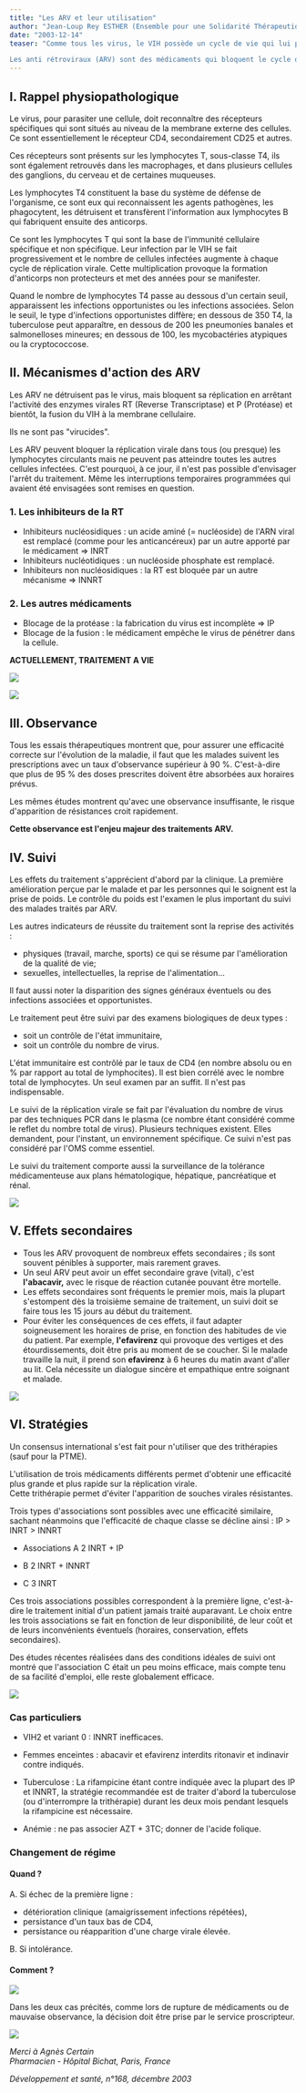 ```yaml
---
title: "Les ARV et leur utilisation"
author: "Jean-Loup Rey ESTHER (Ensemble pour une Solidarité Thérapeutique Hospitalière En Réseau)"
date: "2003-12-14"
teaser: "Comme tous les virus, le VIH possède un cycle de vie qui lui permet de se reproduire en parasitant une cellule ; cette phase du cycle s'appelle la réplication (ou multiplication virale).

Les anti rétroviraux (ARV) sont des médicaments qui bloquent le cycle du virus à différentes étapes essentielles de sa réplication."
---
```


## I. Rappel physiopathologique

Le virus, pour parasiter une cellule, doit reconnaître des récepteurs spécifiques qui sont situés au niveau de la membrane externe des cellules. Ce sont essentiellement le récepteur CD4, secondairement CD25 et autres.

Ces récepteurs sont présents sur les lymphocytes T, sous-classe T4, ils sont également retrouvés dans les macrophages, et dans plusieurs cellules des ganglions, du cerveau et de certaines muqueuses.

Les lymphocytes T4 constituent la base du système de défense de l'organisme, ce sont eux qui reconnaissent les agents pathogènes, les phagocytent, les détruisent et transfèrent l'information aux lymphocytes B qui fabriquent ensuite des anticorps.

Ce sont les lymphocytes T qui sont la base de l'immunité cellulaire spécifique et non spécifique. Leur infection par le VIH se fait progressivement et le nombre de cellules infectées augmente à chaque cycle de réplication virale. Cette multiplication provoque la formation d'anticorps non protecteurs et met des années pour se manifester.

Quand le nombre de lymphocytes T4 passe au dessous d'un certain seuil, apparaissent les infections opportunistes ou les infections associées. Selon le seuil, le type d'infections opportunistes diffère; en dessous de 350 T4, la tuberculose peut apparaître, en dessous de 200 les pneumonies banales et salmonelloses mineures; en dessous de 100, les mycobactéries atypiques ou la cryptococcose.

## II. Mécanismes d'action des ARV

Les ARV ne détruisent pas le virus, mais bloquent sa réplication en arrêtant l'activité des enzymes virales RT (Reverse Transcriptase) et P (Protéase) et bientôt, la fusion du VIH à la membrane cellulaire.

Ils ne sont pas "virucides".

Les ARV peuvent bloquer la réplication virale dans tous (ou presque) les lymphocytes circulants mais ne peuvent pas atteindre toutes les autres cellules infectées. C'est pourquoi, à ce jour, il n'est pas possible d'envisager l'arrêt du traitement. Même les interruptions temporaires programmées qui avaient été envisagées sont remises en question.

### 1. Les inhibiteurs de la RT

*   Inhibiteurs nucléosidiques : un acide aminé (= nucléoside) de l'ARN viral est remplacé (comme pour les anticancéreux) par un autre apporté par le médicament => INRT
*   Inhibiteurs nucléotidiques : un nucléoside phosphate est remplacé.  
*   Inhibiteurs non nucléosidiques : la RT est bloquée par un autre mécanisme => INNRT

### 2. Les autres médicaments

*   Blocage de la protéase : la fabrication du virus est incomplète => IP
*   Blocage de la fusion : le médicament empêche le virus de pénétrer dans la cellule.

**ACTUELLEMENT, TRAITEMENT A VIE**


![](i843-1.jpg)

![](i843-2.jpg)


## III. Observance

Tous les essais thérapeutiques montrent que, pour assurer une efficacité correcte sur l'évolution de la maladie, il faut que les malades suivent les prescriptions avec un taux d'observance supérieur à 90 %. C'est-à-dire que plus de 95 % des doses prescrites doivent être absorbées aux horaires prévus.

Les mêmes études montrent qu'avec une observance insuffisante, le risque d'apparition de résistances croit rapidement.

**Cette observance est l'enjeu majeur des traitements ARV.**

## IV. Suivi

Les effets du traitement s'apprécient d'abord par la clinique. La première amélioration perçue par le malade et par les personnes qui le soignent est la prise de poids. Le contrôle du poids est l'examen le plus important du suivi des malades traités par ARV.

Les autres indicateurs de réussite du traitement sont la reprise des activités :

*   physiques (travail, marche, sports) ce qui se résume par l'amélioration de la qualité de vie;
*   sexuelles, intellectuelles, la reprise de l'alimentation...

Il faut aussi noter la disparition des signes généraux éventuels ou des infections associées et opportunistes.

Le traitement peut être suivi par des examens biologiques de deux types :

*   soit un contrôle de l'état immunitaire,
*   soit un contrôle du nombre de virus.

L'état immunitaire est contrôlé par le taux de CD4 (en nombre absolu ou en % par rapport au total de lymphocites). Il est bien corrélé avec le nombre total de lymphocytes. Un seul examen par an suffit. Il n'est pas indispensable.

Le suivi de la réplication virale se fait par l'évaluation du nombre de virus par des techniques PCR dans le plasma (ce nombre étant considéré comme le reflet du nombre total de virus). Plusieurs techniques existent. Elles demandent, pour l'instant, un environnement spécifique. Ce suivi n'est pas considéré par l'OMS comme essentiel.

Le suivi du traitement comporte aussi la surveillance de la tolérance médicamenteuse aux plans hématologique, hépatique, pancréatique et rénal.


![](i843-3.jpg)


## V. Effets secondaires

*   Tous les ARV provoquent de nombreux effets secondaires ; ils sont souvent pénibles à supporter, mais rarement graves.  
*   Un seul ARV peut avoir un effet secondaire grave (vital), c'est **l'abacavir,** avec le risque de réaction cutanée pouvant être mortelle.  
*   Les effets secondaires sont fréquents le premier mois, mais la plupart s'estompent dès la troisième semaine de traitement, un suivi doit se faire tous les 15 jours au début du traitement.  
*   Pour éviter les conséquences de ces effets, il faut adapter soigneusement les horaires de prise, en fonction des habitudes de vie du patient. Par exemple, **l'efavirenz** qui provoque des vertiges et des étourdissements, doit être pris au moment de se coucher. Si le malade travaille la nuit, il prend son **efavirenz** à 6 heures du matin avant d'aller au lit. Cela nécessite un dialogue sincère et empathique entre soignant et malade.


![](i843-4.jpg)


## VI. Stratégies

Un consensus international s'est fait pour n'utiliser que des trithérapies (sauf pour la PTME).

L'utilisation de trois médicaments différents permet d'obtenir une efficacité plus grande et plus rapide sur la réplication virale.  
Cette trithérapie permet d'éviter l'apparition de souches virales résistantes.

Trois types d'associations sont possibles avec une efficacité similaire, sachant néanmoins que l'efficacité de chaque classe se décline ainsi : IP > INRT > INNRT

*   Associations A 2 INRT + IP

*   B 2 INRT + INNRT
*   C 3 INRT

Ces trois associations possibles correspondent à la première ligne, c'est-à-dire le traitement initial d'un patient jamais traité auparavant. Le choix entre les trois associations se fait en fonction de leur disponibilité, de leur coût et de leurs inconvénients éventuels (horaires, conservation, effets secondaires).

Des études récentes réalisées dans des conditions idéales de suivi ont montré que l'association C était un peu moins efficace, mais compte tenu de sa facilité d'emploi, elle reste globalement efficace.


![](i843-5.jpg)


### Cas particuliers

*   VIH2 et variant 0 : INNRT inefficaces.

*   Femmes enceintes : abacavir et efavirenz interdits ritonavir et indinavir contre indiqués.

*   Tuberculose : La rifampicine étant contre indiquée avec la plupart des IP et INNRT, la stratégie recommandée est de traiter d'abord la tuberculose (ou d'interrompre la trithérapie) durant les deux mois pendant lesquels la rifampicine est nécessaire.

*   Anémie : ne pas associer AZT + 3TC; donner de l'acide folique.

### Changement de régime

#### Quand ?

A. Si échec de la première ligne :

*   détérioration clinique (amaigrissement infections répétées),
*   persistance d'un taux bas de CD4,
*   persistance ou réapparition d'une charge virale élevée.

B. Si intolérance.

#### Comment ?


![](i843-6.jpg)


Dans les deux cas précités, comme lors de rupture de médicaments ou de mauvaise observance, la décision doit être prise par le service proscripteur.


![](i843-7.jpg)


_Merci à Agnès Certain_  
_Pharmacien - Hôpital Bichat, Paris, France_

_Développement et santé, n°168, décembre 2003_
